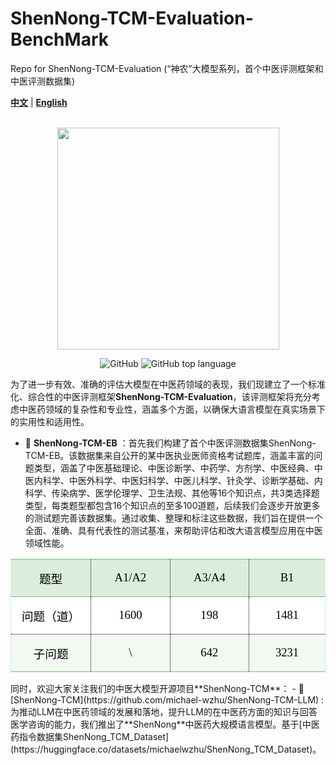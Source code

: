 # ShenNong-TCM-Evaluation-BenchMark
Repo for ShenNong-TCM-Evaluation (“神农”大模型系列，首个中医评测框架和中医评测数据集)

[**中文**](./README.md) | [**English**](./README.md)

<p align="center">
    <br>
    <img src="https://github.com/michael-wzhu/ShenNong-TCM-LLM/blob/main/pics/ShenNong-TCM_banner.png" width="355"/>
    <br>
</p>
<p align="center">
    <img alt="GitHub" src="https://img.shields.io/github/license/ymcui/Chinese-LLaMA-Alpaca.svg?color=blue&style=flat-square">
    <img alt="GitHub top language" src="https://img.shields.io/github/languages/top/ymcui/Chinese-LLaMA-Alpaca">
</p>

为了进一步有效、准确的评估大模型在中医药领域的表现，我们现建立了一个标准化、综合性的中医评测框架**ShenNong-TCM-Evaluation**，该评测框架将充分考虑中医药领域的复杂性和专业性，涵盖多个方面，以确保大语言模型在真实场景下的实用性和适用性。

- 🚀 **ShenNong-TCM-EB** ：首先我们构建了首个中医评测数据集ShenNong-TCM-EB。该数据集来自公开的某中医执业医师资格考试题库，涵盖丰富的问题类型，涵盖了中医基础理论、中医诊断学、中药学、方剂学、中医经典、中医内科学、中医外科学、中医妇科学、中医儿科学、针灸学、诊断学基础、内科学、传染病学、医学伦理学、卫生法规、其他等16个知识点，共3类选择题类型，每类题型都包含16个知识点的至多100道题，后续我们会逐步开放更多的测试题完善该数据集。通过收集、整理和标注这些数据，我们旨在提供一个全面、准确、具有代表性的测试基准，来帮助评估和改大语言模型应用在中医领域性能。
  
<table class="MsoTableGrid" border="1" cellspacing="0" style="border-collapse:collapse;border:none;mso-border-left-alt:0.5000pt solid windowtext;
mso-border-top-alt:0.5000pt solid windowtext;mso-border-right-alt:0.5000pt solid windowtext;mso-border-bottom-alt:0.5000pt solid windowtext;
mso-border-insideh:0.5000pt solid windowtext;mso-border-insidev:0.5000pt solid windowtext;mso-padding-alt:0.0000pt 5.4000pt 0.0000pt 5.4000pt ;"><tbody><tr><td width="142" valign="center" style="width:106.5000pt;padding:0.0000pt 5.4000pt 0.0000pt 5.4000pt ;border-left:1.0000pt solid rgb(219,238,219);
mso-border-left-alt:0.5000pt solid rgb(219,238,219);border-right:1.0000pt dotted windowtext;mso-border-right-alt:0.5000pt dotted windowtext;
border-top:1.0000pt solid rgb(118,190,118);mso-border-top-alt:0.5000pt solid rgb(118,190,118);border-bottom:1.0000pt solid rgb(118,190,118);
mso-border-bottom-alt:0.5000pt solid rgb(118,190,118);background:rgb(219,238,219);"><p class="MsoNormal" align="center" style="text-align:center;"><span style="font-family:宋体;mso-ascii-font-family:Calibri;mso-hansi-font-family:Calibri;
mso-bidi-font-family:'Times New Roman';color:rgb(0,0,0);font-size:14.0000pt;
mso-font-kerning:1.0000pt;"><font face="宋体">题型</font></span><span style="font-family:宋体;mso-ascii-font-family:Calibri;mso-hansi-font-family:Calibri;
mso-bidi-font-family:'Times New Roman';color:rgb(0,0,0);font-size:14.0000pt;
mso-font-kerning:1.0000pt;"><o:p></o:p></span></p></td><td width="142" valign="center" style="width:106.5000pt;padding:0.0000pt 5.4000pt 0.0000pt 5.4000pt ;border-left:none;
mso-border-left-alt:none;border-right:1.0000pt dotted windowtext;mso-border-right-alt:0.5000pt dotted windowtext;
border-top:1.0000pt solid rgb(118,190,118);mso-border-top-alt:0.5000pt solid rgb(118,190,118);border-bottom:1.0000pt solid rgb(118,190,118);
mso-border-bottom-alt:0.5000pt solid rgb(118,190,118);background:rgb(219,238,219);"><p class="MsoNormal" align="center" style="text-align:center;"><span style="font-family:宋体;mso-ascii-font-family:Calibri;mso-hansi-font-family:Calibri;
mso-bidi-font-family:'Times New Roman';color:rgb(0,0,0);font-size:14.0000pt;
mso-font-kerning:1.0000pt;"><font face="Calibri">A1/A2</font></span><span style="font-family:Calibri;mso-fareast-font-family:宋体;mso-bidi-font-family:'Times New Roman';
color:rgb(0,0,0);font-size:14.0000pt;mso-font-kerning:1.0000pt;"><o:p></o:p></span></p></td><td width="142" valign="center" style="width:106.5500pt;padding:0.0000pt 5.4000pt 0.0000pt 5.4000pt ;border-left:none;
mso-border-left-alt:none;border-right:1.0000pt dotted windowtext;mso-border-right-alt:0.5000pt dotted windowtext;
border-top:1.0000pt solid rgb(118,190,118);mso-border-top-alt:0.5000pt solid rgb(118,190,118);border-bottom:1.0000pt solid rgb(118,190,118);
mso-border-bottom-alt:0.5000pt solid rgb(118,190,118);background:rgb(219,238,219);"><p class="MsoNormal" align="center" style="text-align:center;"><span style="font-family:宋体;mso-ascii-font-family:Calibri;mso-hansi-font-family:Calibri;
mso-bidi-font-family:'Times New Roman';color:rgb(0,0,0);font-size:14.0000pt;
mso-font-kerning:1.0000pt;"><font face="Calibri">A3/A4</font></span><span style="font-family:Calibri;mso-fareast-font-family:宋体;mso-bidi-font-family:'Times New Roman';
color:rgb(0,0,0);font-size:14.0000pt;mso-font-kerning:1.0000pt;"><o:p></o:p></span></p></td><td width="142" valign="center" style="width:106.5500pt;padding:0.0000pt 5.4000pt 0.0000pt 5.4000pt ;border-left:none;
mso-border-left-alt:none;border-right:1.0000pt solid rgb(219,238,219);mso-border-right-alt:0.5000pt solid rgb(219,238,219);
border-top:1.0000pt solid rgb(118,190,118);mso-border-top-alt:0.5000pt solid rgb(118,190,118);border-bottom:1.0000pt solid rgb(118,190,118);
mso-border-bottom-alt:0.5000pt solid rgb(118,190,118);background:rgb(219,238,219);"><p class="MsoNormal" align="center" style="text-align:center;"><span style="font-family:宋体;mso-ascii-font-family:Calibri;mso-hansi-font-family:Calibri;
mso-bidi-font-family:'Times New Roman';color:rgb(0,0,0);font-size:14.0000pt;
mso-font-kerning:1.0000pt;"><font face="Calibri">B1</font></span><span style="font-family:Calibri;mso-fareast-font-family:宋体;mso-bidi-font-family:'Times New Roman';
color:rgb(0,0,0);font-size:14.0000pt;mso-font-kerning:1.0000pt;"><o:p></o:p></span></p></td></tr><tr><td width="142" valign="center" style="width:106.5000pt;padding:0.0000pt 5.4000pt 0.0000pt 5.4000pt ;border-left:1.0000pt solid rgb(219,238,219);
mso-border-left-alt:0.5000pt solid rgb(219,238,219);border-right:1.0000pt dotted windowtext;mso-border-right-alt:0.5000pt dotted windowtext;
border-top:none;mso-border-top-alt:0.5000pt solid rgb(118,190,118);border-bottom:1.0000pt dotted windowtext;
mso-border-bottom-alt:0.5000pt dotted windowtext;background:rgb(255,255,255);"><p class="MsoNormal" align="center" style="text-align:center;"><span style="font-family:宋体;mso-ascii-font-family:Calibri;mso-hansi-font-family:Calibri;
mso-bidi-font-family:'Times New Roman';color:rgb(0,0,0);font-size:14.0000pt;
mso-font-kerning:1.0000pt;"><font face="宋体">问题（道）</font></span><span style="font-family:Calibri;mso-fareast-font-family:宋体;mso-bidi-font-family:'Times New Roman';
color:rgb(0,0,0);font-size:14.0000pt;mso-font-kerning:1.0000pt;"><o:p></o:p></span></p></td><td width="142" valign="center" style="width:106.5000pt;padding:0.0000pt 5.4000pt 0.0000pt 5.4000pt ;border-left:none;
mso-border-left-alt:none;border-right:1.0000pt dotted windowtext;mso-border-right-alt:0.5000pt dotted windowtext;
border-top:none;mso-border-top-alt:0.5000pt solid rgb(118,190,118);border-bottom:1.0000pt dotted windowtext;
mso-border-bottom-alt:0.5000pt dotted windowtext;background:rgb(255,255,255);"><p class="MsoNormal" align="center" style="text-align:center;"><span style="font-family:宋体;mso-ascii-font-family:Calibri;mso-hansi-font-family:Calibri;
mso-bidi-font-family:'Times New Roman';color:rgb(0,0,0);font-size:14.0000pt;
mso-font-kerning:1.0000pt;"><font face="Calibri">1600</font></span><span style="font-family:Calibri;mso-fareast-font-family:宋体;mso-bidi-font-family:'Times New Roman';
color:rgb(0,0,0);font-size:14.0000pt;mso-font-kerning:1.0000pt;"><o:p></o:p></span></p></td><td width="142" valign="center" style="width:106.5500pt;padding:0.0000pt 5.4000pt 0.0000pt 5.4000pt ;border-left:none;
mso-border-left-alt:none;border-right:1.0000pt dotted windowtext;mso-border-right-alt:0.5000pt dotted windowtext;
border-top:none;mso-border-top-alt:0.5000pt solid rgb(118,190,118);border-bottom:1.0000pt dotted windowtext;
mso-border-bottom-alt:0.5000pt dotted windowtext;background:rgb(255,255,255);"><p class="MsoNormal" align="center" style="text-align:center;"><span style="font-family:宋体;mso-ascii-font-family:Calibri;mso-hansi-font-family:Calibri;
mso-bidi-font-family:'Times New Roman';color:rgb(0,0,0);font-size:14.0000pt;
mso-font-kerning:1.0000pt;"><font face="Calibri">198</font></span><span style="font-family:Calibri;mso-fareast-font-family:宋体;mso-bidi-font-family:'Times New Roman';
color:rgb(0,0,0);font-size:14.0000pt;mso-font-kerning:1.0000pt;"><o:p></o:p></span></p></td><td width="142" valign="center" style="width:106.5500pt;padding:0.0000pt 5.4000pt 0.0000pt 5.4000pt ;border-left:none;
mso-border-left-alt:none;border-right:1.0000pt solid rgb(219,238,219);mso-border-right-alt:0.5000pt solid rgb(219,238,219);
border-top:none;mso-border-top-alt:0.5000pt solid rgb(118,190,118);border-bottom:1.0000pt dotted windowtext;
mso-border-bottom-alt:0.5000pt dotted windowtext;background:rgb(255,255,255);"><p class="MsoNormal" align="center" style="text-align:center;"><span style="font-family:宋体;mso-ascii-font-family:Calibri;mso-hansi-font-family:Calibri;
mso-bidi-font-family:'Times New Roman';color:rgb(0,0,0);font-size:14.0000pt;
mso-font-kerning:1.0000pt;"><font face="Calibri">1481</font></span><span style="font-family:Calibri;mso-fareast-font-family:宋体;mso-bidi-font-family:'Times New Roman';
color:rgb(0,0,0);font-size:14.0000pt;mso-font-kerning:1.0000pt;"><o:p></o:p></span></p></td></tr><tr><td width="142" valign="center" style="width:106.5000pt;padding:0.0000pt 5.4000pt 0.0000pt 5.4000pt ;border-left:1.0000pt solid rgb(219,238,219);
mso-border-left-alt:0.5000pt solid rgb(219,238,219);border-right:1.0000pt dotted windowtext;mso-border-right-alt:0.5000pt dotted windowtext;
border-top:none;mso-border-top-alt:0.5000pt dotted windowtext;border-bottom:1.0000pt solid rgb(118,190,118);
mso-border-bottom-alt:0.5000pt solid rgb(118,190,118);background:rgb(242,249,242);"><p class="MsoNormal" align="center" style="text-align:center;"><span style="font-family:宋体;mso-ascii-font-family:Calibri;mso-hansi-font-family:Calibri;
mso-bidi-font-family:'Times New Roman';color:rgb(0,0,0);font-size:14.0000pt;
mso-font-kerning:1.0000pt;"><font face="宋体">子问题</font></span><span style="font-family:Calibri;mso-fareast-font-family:宋体;mso-bidi-font-family:'Times New Roman';
color:rgb(0,0,0);font-size:14.0000pt;mso-font-kerning:1.0000pt;"><o:p></o:p></span></p></td><td width="142" valign="center" style="width:106.5000pt;padding:0.0000pt 5.4000pt 0.0000pt 5.4000pt ;border-left:none;
mso-border-left-alt:none;border-right:1.0000pt dotted windowtext;mso-border-right-alt:0.5000pt dotted windowtext;
border-top:none;mso-border-top-alt:0.5000pt dotted windowtext;border-bottom:1.0000pt solid rgb(118,190,118);
mso-border-bottom-alt:0.5000pt solid rgb(118,190,118);background:rgb(242,249,242);"><p class="MsoNormal" align="center" style="text-align:center;"><span style="font-family:宋体;mso-ascii-font-family:Calibri;mso-hansi-font-family:Calibri;
mso-bidi-font-family:'Times New Roman';color:rgb(0,0,0);font-size:14.0000pt;
mso-font-kerning:1.0000pt;"><font face="Calibri">\</font></span><span style="font-family:Calibri;mso-fareast-font-family:宋体;mso-bidi-font-family:'Times New Roman';
color:rgb(0,0,0);font-size:14.0000pt;mso-font-kerning:1.0000pt;"><o:p></o:p></span></p></td><td width="142" valign="center" style="width:106.5500pt;padding:0.0000pt 5.4000pt 0.0000pt 5.4000pt ;border-left:none;
mso-border-left-alt:none;border-right:1.0000pt dotted windowtext;mso-border-right-alt:0.5000pt dotted windowtext;
border-top:none;mso-border-top-alt:0.5000pt dotted windowtext;border-bottom:1.0000pt solid rgb(118,190,118);
mso-border-bottom-alt:0.5000pt solid rgb(118,190,118);background:rgb(242,249,242);"><p class="MsoNormal" align="center" style="text-align:center;"><span style="font-family:宋体;mso-ascii-font-family:Calibri;mso-hansi-font-family:Calibri;
mso-bidi-font-family:'Times New Roman';color:rgb(0,0,0);font-size:14.0000pt;
mso-font-kerning:1.0000pt;"><font face="Calibri">642</font></span><span style="font-family:宋体;mso-ascii-font-family:Calibri;mso-hansi-font-family:Calibri;
mso-bidi-font-family:'Times New Roman';color:rgb(0,0,0);font-size:14.0000pt;
mso-font-kerning:1.0000pt;"><o:p></o:p></span></p></td><td width="142" valign="center" style="width:106.5500pt;padding:0.0000pt 5.4000pt 0.0000pt 5.4000pt ;border-left:none;
mso-border-left-alt:none;border-right:1.0000pt solid rgb(219,238,219);mso-border-right-alt:0.5000pt solid rgb(219,238,219);
border-top:none;mso-border-top-alt:0.5000pt dotted windowtext;border-bottom:1.0000pt solid rgb(118,190,118);
mso-border-bottom-alt:0.5000pt solid rgb(118,190,118);background:rgb(242,249,242);"><p class="MsoNormal" align="center" style="text-align:center;"><span style="font-family:宋体;mso-ascii-font-family:Calibri;mso-hansi-font-family:Calibri;
mso-bidi-font-family:'Times New Roman';color:rgb(0,0,0);font-size:14.0000pt;
mso-font-kerning:1.0000pt;"><font face="Calibri">3231</font></span><span style="font-family:Calibri;mso-fareast-font-family:宋体;mso-bidi-font-family:'Times New Roman';
color:rgb(0,0,0);font-size:14.0000pt;mso-font-kerning:1.0000pt;"><o:p></o:p></span></p></td></tr></tbody></table>
同时，欢迎大家关注我们的中医大模型开源项目**ShenNong-TCM**：
- 🚀 [ShenNong-TCM](https://github.com/michael-wzhu/ShenNong-TCM-LLM) : 为推动LLM在中医药领域的发展和落地，提升LLM的在中医药方面的知识与回答医学咨询的能力，我们推出了**ShenNong**中医药大规模语言模型。基于[中医药指令数据集ShenNong_TCM_Dataset](https://huggingface.co/datasets/michaelwzhu/ShenNong_TCM_Dataset)。


